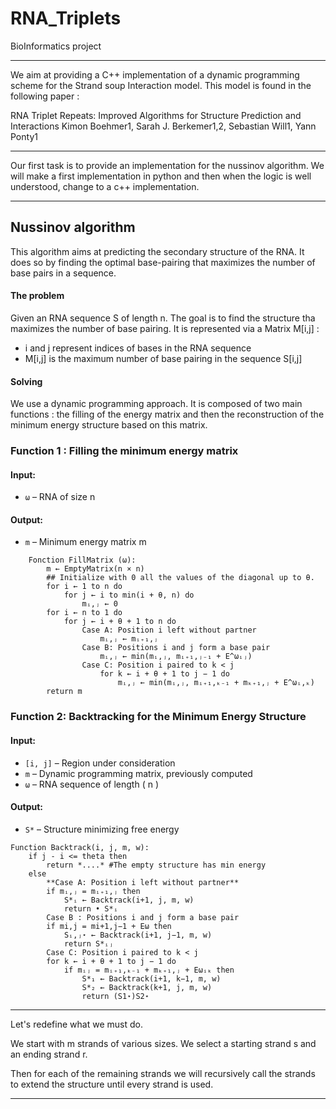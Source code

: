 # RNA_Triplets
BioInformatics project 

---

We aim at providing a C++ implementation of a dynamic programming scheme for the Strand soup Interaction model. This model is found in the following paper : 

RNA Triplet Repeats: Improved Algorithms for Structure Prediction and Interactions
Kimon Boehmer1, Sarah J. Berkemer1,2, Sebastian Will1, Yann Ponty1


___

Our first task is to provide an implementation for the nussinov algorithm. 
We will make a first implementation in python and then when the logic is well understood, change to a c++ implementation.

___

## Nussinov algorithm

This algorithm aims at predicting the secondary structure of the RNA. It does so by finding the optimal base-pairing that maximizes the number of base pairs in a sequence.

#### The problem

Given an RNA sequence S of length n. The goal is to find the structure tha maximizes the number of base pairing.
It is represented via a Matrix M[i,j] :
- i and j represent indices of bases in the RNA sequence
- M[i,j] is the maximum number of base pairing in the sequence S[i,j]

#### Solving

We use a dynamic programming approach. It is composed of two main functions : the filling of the energy matrix and then the reconstruction of the minimum energy structure based on this matrix.

### Function 1 : Filling the minimum energy matrix

#### **Input**: 
- `ω` – RNA of size n

#### **Output**:
- `m` – Minimum energy matrix m

``` 
    Fonction FillMatrix (ω):
        m ← EmptyMatrix(n × n)
        ## Initialize with 0 all the values of the diagonal up to θ.
        for i ← 1 to n do
            for j ← i to min(i + θ, n) do
                mᵢ,ⱼ ← 0
        for i ← n to 1 do
            for j ← i + θ + 1 to n do
                Case A: Position i left without partner
                    mᵢ,ⱼ ← mᵢ₊₁,ⱼ
                Case B: Positions i and j form a base pair
                    mᵢ,ⱼ ← min(mᵢ,ⱼ, mᵢ₊₁,ⱼ₋₁ + E^ωᵢⱼ)
                Case C: Position i paired to k < j
                    for k ← i + θ + 1 to j − 1 do
                        mᵢ,ⱼ ← min(mᵢ,ⱼ, mᵢ₊₁,ₖ₋₁ + mₖ₊₁,ⱼ + E^ωᵢ,ₖ)
        return m
```

### Function 2: Backtracking for the Minimum Energy Structure

#### **Input**:
- `[i, j]` – Region under consideration  
- `m` – Dynamic programming matrix, previously computed  
- `ω` – RNA sequence of length \( n \)  

#### **Output**:
- `S*` – Structure minimizing free energy  

```
Function Backtrack(i, j, m, w):
    if j - i <= theta then 
        return *....* #The empty structure has min energy
    else
        **Case A: Position i left without partner**
        if mᵢ,ⱼ = mᵢ₊₁,ⱼ then
            S*ᵢ ← Backtrack(i+1, j, m, w)
            return • S*ᵢ
        Case B : Positions i and j form a base pair
        if mi,j = mi+1,j−1 + Eω then
            Sᵢ,ⱼ⋆ ← Backtrack(i+1, j−1, m, w)
            return S*ᵢⱼ
        Case C: Position i paired to k < j
        for k ← i + θ + 1 to j − 1 do
            if mᵢⱼ = mᵢ₊₁,ₖ₋₁ + mₖ₊₁,ⱼ + Eωᵢₖ then
                S*₁ ← Backtrack(i+1, k−1, m, w)
                S*₂ ← Backtrack(k+1, j, m, w)
                return (S1⋆)S2⋆
```

---

Let's redefine what we must do.

We start with m strands of various sizes. We select a starting strand s and an ending strand r.

Then for each of the remaining strands we will recursively call the strands to extend the structure until every strand is used. 

---

